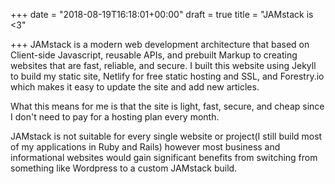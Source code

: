 +++
date = "2018-08-19T16:18:01+00:00"
draft = true
title = "JAMstack is <3"

+++
JAMstack is a modern web development architecture that based on Client-side Javascript, reusable APIs, and prebuilt Markup to creating websites that are fast, reliable, and secure. I built this website using Jekyll to build my static site, Netlify for free static hosting and SSL, and Forestry.io which makes it easy to update the site and add new articles.

What this means for me is that the site is light, fast, secure, and cheap since I don't need to pay for a hosting plan every month.

JAMstack is not suitable for every single website or project(I still build most of my applications in Ruby and Rails) however most business and informational websites would gain significant benefits from switching from something like Wordpress to a custom JAMstack build.